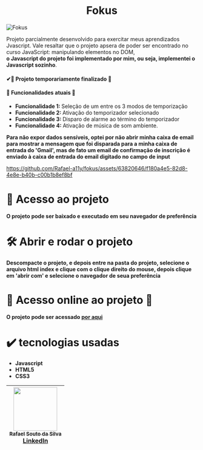 <h1 align = "center">Fokus</h1>

![Fokus](https://github.com/Rafael-a11y/fokus/assets/63820646/1a53fc35-f0e1-4638-998e-f33e5dfb80a7#vitrinedev)

<p>Projeto parcialmente desenvolvido para exercitar meus aprendizados Jvascript. Vale resaltar que o projeto apsera de poder ser encontrado no curso JavaScript: manipulando elementos no DOM,<br>
  <strong>o Javascript do projeto foi implementado por mim, ou seja, implementei o Javascript sozinho</strong>.</p>
<h4>
  ✔🚧 Projeto temporariamente finalizado 🚧
</h4>
<h4>🔨 Funcionalidades atuais 🔨 </h4>
<ul>
  <li><strong>Funcionalidade 1: </strong>Seleção de um entre os 3 modos de temporização</li>
  <li><strong>Funcionalidade 2: </strong>Ativação do temporizador selecionado</li>
  <li><strong>Funcionalidade 3: </strong>Disparo de alarme ao término do temporizador</li>
  <li><strong>Funcionalidade 4: </strong>Ativação de música de som ambiente.</li>
</ul>

<p><strong>Para não expor dados sensíveis, optei por não abrir minha caixa de email para mostrar a mensagem que foi disparada para a minha caixa de entrada do 'Gmail', mas de fato um email de confirmação de inscrição é enviado à caixa de entrada do email digitado no campo de input</strong></p>

https://github.com/Rafael-a11y/fokus/assets/63820646/f180a4e5-82d8-4e8e-b40b-c00b1b8ef8bf

# 📁 Acesso ao projeto

**O projeto pode ser baixado e executado em seu navegador de preferência**

# 🛠️ Abrir e rodar o projeto

**Descompacte o projeto, e depois entre na pasta do projeto, selecione o arquivo html index e clique com o clique direito do mouse, depois clique em 'abrir com' e selecione o navegador de seua preferência**

# 🚀 Acesso online ao projeto 🚀
<p><strong>O projeto pode ser acessado <a href="https://fokus-delta-seven.vercel.app/" target="_blank">por aqui</a></strong></p>

# ✔️ tecnologias usadas
<ul>
  <li><strong>Javascript</strong></li>
  <li><strong>HTML5</strong></li>
  <li><strong>CSS3</strong></li>
</ul>

| [<img src="https://github.com/Rafael-a11y/SeteDiasDeCodigoProgramacao/assets/63820646/c4ef5e3f-3a75-4eab-93c5-2f4b38b9b275" width=115><br><sub>Rafael Souto da Silva</sub><br><a href="https://www.linkedin.com/in/rafael-souto-da-silva-920335211/" target="_blank">LinkedIn</a>](https://www.linkedin.com/in/rafael-souto-da-silva-920335211/) |
| :---: |


